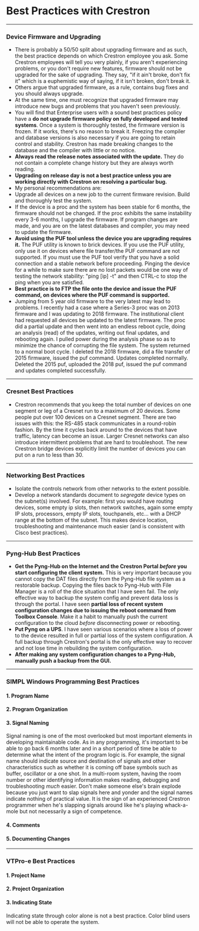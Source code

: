 # Best Practices with Crestron #

----------

### Device Firmware and Upgrading ###
 - There is probably a 50/50 split about upgrading firmware and as such, the best practice depends on which Crestron employee you ask. Some Crestron employees will tell you very plainly, if you aren't experiencing problems, or you don't require new features, firmware should not be upgraded for the sake of upgrading. They say, "if it ain't broke, don't fix it" which is a euphemistic way of saying, if it isn't broken, don't break it. 
 - Others argue that upgraded firmware, as a rule, contains bug fixes and you should always upgrade.
 - At the same time, one must recognize that upgraded firmware may introduce new bugs and problems that you haven't seen previously. 
 - You will find that Enterprise users with a sound best practices policy have a **do not upgrade firmware policy on fully developed and tested systems**. Once a system is thoroughly tested, the firmware version is frozen. If it works, there's no reason to break it. Freezing the compiler and database versions is also necessary if you are going to retain control and stability. Crestron has made breaking changes to the database and the compiler with little or no notice.
 - **Always read the release notes associated with the update.** They do not contain a complete change history but they are always worth reading. 
 - **Upgrading on release day is not a best practice unless you are working directly with Crestron on resolving a particular bug.**
 - My personal recommendations are:
  - Upgrade all devices on a new job to the current firmware revision. Build and thoroughly test the system.
  - If the device is a proc and the system has been stable for 6 months, the firmware should not be changed. If the proc exhibits the same instability every 3-6 months, I upgrade the firmware. If program changes are made, and you are on the latest databases and compiler, you may need to update the firmware.
 - **Avoid using the PUF tool unless the device you are upgrading requires it.** The PUF utility is known to brick devices. If you use the PUF utility, only use it on devices where file transfer/the PUF command are not supported. If you must use the PUF tool verify that you have a solid connection and a stable network before proceeding. Pinging the device for a while to make sure there are no lost packets would be one way of testing the network stability: "ping [ip] -t" and then CTRL-c to stop the ping when you are satisfied.
 - **Best practice is to FTP the file onto the device and issue the PUF command, on devices where the PUF command is supported.**
 - Jumping from 5 year old firmware to the very latest may lead to problems. I recently had a case where a Series-3 proc was on 2013 firmware and I was updating to 2018 firmware. The institutional client had requested all devices be updated to the latest firmware. The proc did a partial update and then went into an endless reboot cycle, doing an analysis (read) of the updates, writing out final updates, and rebooting again. I pulled power during the analysis phase so as to minimize the chance of corrupting the file system. The system returned to a normal boot cycle. I deleted the 2018 firmware, did a file transfer of 2015 firmware, issued the puf command. Updates completed normally. Deleted the 2015 puf, uploaded the 2018 puf, issued the puf command and updates completed successfully.

----------
### Cresnet Best Practices ###
 - Crestron recommends that you keep the total number of devices on one segment or leg of a Cresnet run to a maximum of 20 devices. Some people put over 100 devices on a Cresnet segment. There are two issues with this: the RS-485 stack communicates in a round-robin fashion. By the time it cycles back around to the devices that have traffic, latency can become an issue.  Larger Cresnet networks can also introduce intermittent problems that are hard to troubleshoot. The new Crestron bridge devices explicitly limit the number of devices you can put on a run to less than 30.

----------
### Networking Best Practices ###
 - Isolate the controls network from other networks to the extent possible.
 - Develop a network standards document to *segregate* device types on the subnet(s) involved. For example: first you would have routing devices, some empty ip slots, then network switches, again some empty IP slots, processors, empty IP slots, touchpanels, etc... with a DHCP range at the bottom of the subnet. This makes device location, troubleshooting and maintenance much easier (and is consistent with Cisco best practices).

----------
### Pyng-Hub Best Practices ###
 - **Get the Pyng-Hub on the Internet and the Crestron Portal *before* you start configuring the client system.** This is very important because you cannot copy the DAT files directly from the Pyng-Hub file system as a restorable backup. Copying the files back to Pyng-Hub with File Manager is a roll of the dice situation that I have seen fail. The only effective way to backup the system config and prevent data loss is through the portal. I have seen **partial loss of recent system configuration changes due to issuing the reboot command from Toolbox Console**. Make it a habit to manually push the current configuration to the cloud *before* disconnecting power or rebooting.
 - **Put Pyng on a UPS**. I have seen various scenarios where a loss of power to the device resulted in full or partial loss of the system configuration. A full backup through Crestron's portal is the only effective way to recover and not lose time in rebuilding the system configuration.
 - **After making any system configuration changes to a Pyng-Hub, manually push a backup from the GUI.**


----------
### SIMPL Windows Programming Best Practices ###

#### 1. Program Name ####
#### 2. Program Organization ####
#### 3. Signal Naming ####
Signal naming is one of the most overlooked but most important elements in developing maintainable code. As in any programming, it's important to be able to go back 6 months later and in a short period of time be able to determine what the intent of the program logic is. For example, the signal name should indicate source and destination of signals and other characteristics such as whether it is coming off base symbols such as buffer, oscillator or a one shot. In a multi-room system, having the room number or other identifying information makes reading, debugging and troubleshooting *much* easier. Don't make someone else's brain explode because you just want to slap signals here and yonder and the signal names indicate nothing of practical value. It is the sign of an experienced Crestron programmer when he's slapping signals around like he's playing whack-a-mole but not necessarily a sign of competence.

#### 4. Comments ####
#### 5. Documenting Changes ####

----------
### VTPro-e Best Practices ###
#### 1. Project Name ####
#### 2. Project Organization ####
#### 3. Indicating State ####

Indicating state through color alone is not a best practice. Color blind users will not be able to operate the system.
